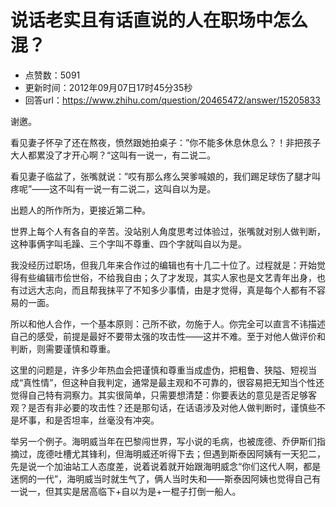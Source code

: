 # 说话老实且有话直说的人在职场中怎么混？
- 点赞数：5091
- 更新时间：2012年09月07日17时45分35秒
- 回答url：https://www.zhihu.com/question/20465472/answer/15205833
<body>
 <p data-pid="p9nLRNWh">谢邀。</p>
 <p data-pid="vH1hoS5M">看见妻子怀孕了还在熬夜，愤然跟她拍桌子：”你不能多休息休息么？！非把孩子大人都累没了才开心啊？“这叫有一说一，有二说二。</p>
 <p data-pid="fgSwHBpH">看见妻子临盆了，张嘴就说：”哎有那么疼么哭爹喊娘的，我们踢足球伤了腿才叫疼呢”——这不叫有一说一有二说二，这叫自以为是。</p>
 <p data-pid="1oYneLtE">出题人的所作所为，更接近第二种。</p>
 <p data-pid="5EKpdrbt">世界上每个人有各自的辛苦。没站别人角度思考过体验过，张嘴就对别人做判断，这种事俩字叫毛躁、三个字叫不尊重、四个字就叫自以为是。</p>
 <p data-pid="4IGho1nC">我没经历过职场，但我几年来合作过的编辑也有十几二十位了。过程就是：开始觉得有些编辑市侩世俗，不给我自由；久了才发现，其实人家也是文艺青年出身，也有过远大志向，而且帮我抹平了不知多少事情，由是才觉得，真是每个人都有不容易的一面。</p>
 <p data-pid="BN-OnfSu">所以和他人合作，一个基本原则：己所不欲，勿施于人。你完全可以直言不讳描述自己的感受，前提是最好不要带太强的攻击性——这并不难。至于对他人做评价和判断，则需要谨慎和尊重。</p>
 <p data-pid="7lU2dvry">这里的问题是，许多少年热血会把谨慎和尊重当成虚伪，把粗鲁、狭隘、短视当成“真性情”，但这种自我判定，通常是最主观和不可靠的，很容易把无知当个性还觉得自己特有洞察力。其实很简单，只需要想清楚：你要表达的意见是否足够客观？是否有非必要的攻击性？还是那句话，在话语涉及对他人做判断时，谨慎些不是坏事，和是否坦率，丝毫没有冲突。</p>
 <p data-pid="99XoH0UB">举另一个例子。海明威当年在巴黎闯世界，写小说的毛病，也被庞德、乔伊斯们指摘过，庞德吐槽尤其锋利，但海明威还听得下去；但遇到斯泰因阿姨有一天犯二，先是说一个加油站工人态度差，说着说着就开始跟海明威念“你们这代人啊，都是迷惘的一代”，海明威当时就生气了，俩人当时失和——斯泰因阿姨也觉得自己有一说一，但其实是居高临下+自以为是+一棍子打倒一船人。</p>
</body>